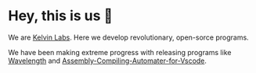# Hey, this is us 👋

We are [Kelvin Labs](https://github.com/Kelvin-Labs). Here we develop revolutionary, open-sorce programs.

We have been making extreme progress with releasing programs like [Wavelength](https://github.com/Kelvin-Labs/Wavelength) and [Assembly-Compiling-Automater-for-Vscode](https://github.com/Kelvin-Labs/Assembly-Compiling-Automater-for-Vscode).

